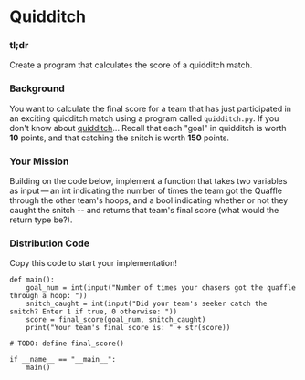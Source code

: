 # Quidditch

### tl;dr

Create a program that calculates the score of a quidditch match.

### Background

You want to calculate the final score for a team that has just participated in an exciting quidditch match using a program called `quidditch.py`. If you don't know about [quidditch](https://en.wikipedia.org/wiki/Quidditch)... Recall that each "goal" in quidditch is worth **10** points, and that catching the snitch is worth **150** points.

### Your Mission

Building on the code below, implement a function that takes two variables as input — an int indicating the number of times the team got the Quaffle through the other team's hoops, and a bool indicating whether or not they caught the snitch -- and returns that team's final score (what would the return type be?).

### Distribution Code

Copy this code to start your implementation!

```
def main():
    goal_num = int(input("Number of times your chasers got the quaffle through a hoop: "))
    snitch_caught = int(input("Did your team's seeker catch the snitch? Enter 1 if true, 0 otherwise: "))
    score = final_score(goal_num, snitch_caught)
    print("Your team's final score is: " + str(score))

# TODO: define final_score()

if __name__ == "__main__":
    main()
```

